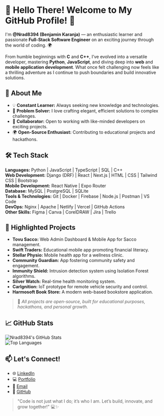 # 👋 Hello There! Welcome to My GitHub Profile! 🚀  

I'm **@Nrad8394 (Benjamin Karanja)** — an enthusiastic learner and passionate **Full-Stack Software Engineer** on an exciting journey through the world of coding. 🌍  

From humble beginnings with **C** and **C++**, I’ve evolved into a versatile developer, mastering **Python**, **JavaScript**, and diving deep into **web** and **mobile application development**. What once felt challenging now feels like a thrilling adventure as I continue to push boundaries and build innovative solutions.  

## 🚀 **About Me**  
- 💡 **Constant Learner:** Always seeking new knowledge and technologies.  
- 🧩 **Problem Solver:** I love crafting elegant, efficient solutions to complex challenges.  
- 🤝 **Collaborator:** Open to working with like-minded developers on exciting projects.  
- 🌍 **Open-Source Enthusiast:** Contributing to educational projects and hackathons.  

## 🛠️ **Tech Stack**  
**Languages:** Python | JavaScript | TypeScript | SQL | C++  
**Web Development:** Django (DRF) | React | Next.js | HTML | CSS | Tailwind CSS | Bootstrap  
**Mobile Development:** React Native | Expo Router  
**Database:** MySQL | PostgreSQL | SQLite  
**Tools & Technologies:** Git | Docker | Firebase | Node.js | Postman | VS Code  
**DevOps:** Nginx | Apache | Netlify | Vercel | GitHub Actions  
**Other Skills:** Figma | Canva | CorelDRAW | Jira | Trello  

## 🌟 **Highlighted Projects**  
- **Tovu Sacco:** Web Admin Dashboard & Mobile App for Sacco management.  
- **Swift Traders:** Educational mobile app promoting financial literacy.  
- **Stellar Physio:** Mobile health app for a wellness clinic.  
- **Community Guardian:** App fostering community safety and engagement.  
- **Immunity Shield:** Intrusion detection system using Isolation Forest algorithms.  
- **Silver Watch:** Real-time health monitoring system.  
- **CarIgnition:** IoT prototype for remote vehicle security and control.  
- **Harmosoft Book Store:** A modern web-based bookstore application.  

> 🚀 *All projects are open-source, built for educational purposes, hackathons, and personal growth.*  

## 📈 **GitHub Stats**  
![Nrad8394's GitHub Stats](https://github-readme-stats.vercel.app/api?username=Nrad8394&show_icons=true&theme=radical)  
![Top Languages](https://github-readme-stats.vercel.app/api/top-langs/?username=Nrad8394&layout=compact&theme=radical)  

## 📫 **Let's Connect!**  
- 🌐 [LinkedIn](https://www.linkedin.com/in/benjamin-karanja-93852523b)  
- 💻 [Portfolio](https://karanjasoftwareengineer.great-site.net)  
- 📧 [Email](mailto:BenjaminKaranja8393Official@gmail.com)  
- 🔗 [GitHub](https://github.com/Nrad8394)  

> "Code is not just what I do; it’s who I am. Let’s build, innovate, and grow together!" 💻✨
